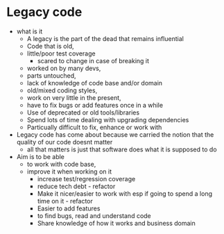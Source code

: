 # Legacy code

- what is it
  - A legacy is the part of the dead that remains influential
  - Code that is old,
  - little/poor test coverage
    - scared to change in case of breaking it
  - worked on by many devs,
  - parts untouched,
  - lack of knowledge of code base and/or domain
  - old/mixed coding styles,
  - work on very little in the present,
  - have to fix bugs or add features once in a while
  - Use of deprecated or old tools/libraries
  - Spend lots of time dealing with upgrading dependencies
  - Particually difficult to fix, enhance or work with
- Legacy code has come about because we carried the notion that the quality of our code doesnt matter 
  - all that matters is just that software does what it is supposed to do
- Aim is to be able
  - to work with code base,
  - improve it when working on it
    - increase test/regression coverage
    - reduce tech debt - refactor
    - Make it nicer/easier to work with esp if going to spend a long time on it - refactor
    - Easier to add features
    - to find bugs, read and understand code
    - Share knowledge of how it works and business domain
